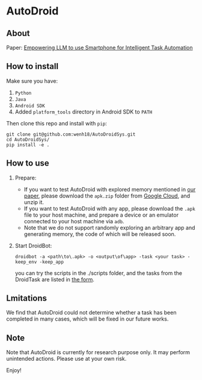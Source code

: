 # AutoDroid
## About
Paper: [Empowering LLM to use Smartphone for Intelligent Task Automation](https://arxiv.org/abs/2308.15272)
## How to install
Make sure you have:

1. `Python` 
2. `Java`
3. `Android SDK`
4. Added `platform_tools` directory in Android SDK to `PATH`

Then clone this repo and install with `pip`:

```shell
git clone git@github.com:wenh18/AutoDroidSys.git
cd AutoDroidSys/
pip install -e .
```

[//]: # (If successfully installed, you should be able to execute `droidbot -h`.)

## How to use

1. Prepare:
    + If you want to test AutoDroid with explored memory mentioned in [our paper](https://arxiv.org/abs/2308.15272), please download the `apk.zip` folder from [Google Cloud](https://drive.google.com/file/d/1KfSc78bauVJxMYduNXtyxb31VFGiDYSO/view?usp=share_link), and unzip it.
    + If you want to test AutoDroid with any app, please download the `.apk` file to your host machine, and prepare a device or an emulator connected to your host machine via `adb`. 
    + Note that we do not support randomly exploring an arbitrary app and generating memory, the code of which will be released soon.

2. Start DroidBot:
   ```shell
   droidbot -a <path\to\.apk> -o <output\of\app> -task <your task> -keep_env -keep_app
   ```
   you can try the scripts in the ./scripts folder, and the tasks from the DroidTask are listed in [the form](https://docs.google.com/spreadsheets/d/1r2v9BtQ-Xlsc5tUIFZbkBodL07bqKcCnaaaYAJQnUHU/edit?usp=sharing).

## Lmitations

We find that AutoDroid could not determine whether a task has been completed in many cases, which will be fixed in our future works.

## Note

Note that AutoDroid is currently for research purpose only. It may perform unintended actions. Please use at your own risk.

Enjoy!